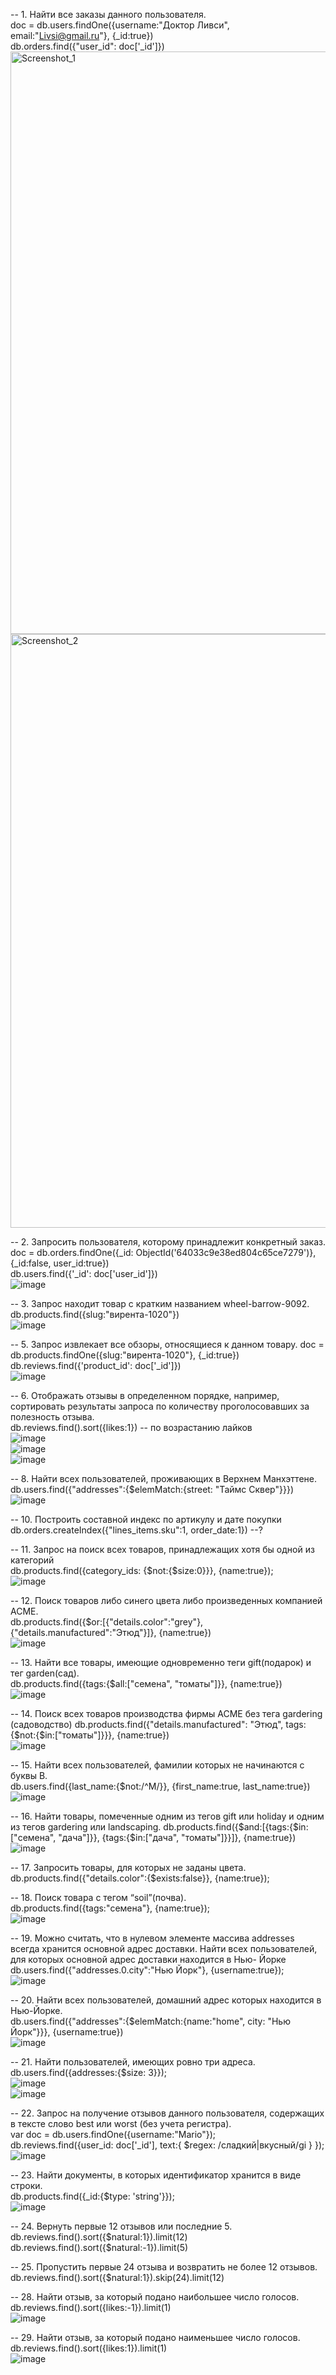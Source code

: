 -- 1. Найти все заказы данного пользователя.  
doc = db.users.findOne({username:"Доктор Ливси", email:"Livsi@gmail.ru"}, {_id:true})  
db.orders.find({"user_id": doc['_id']})  
<img width="932" alt="Screenshot_1" src="https://user-images.githubusercontent.com/72013308/229284352-76393728-9249-481b-a2e9-7fc8386842ae.png">
<img width="950" alt="Screenshot_2" src="https://user-images.githubusercontent.com/72013308/229284362-ca4beb00-31ec-4dca-8be4-92780864f5ce.png">
  
-- 2. Запросить пользователя, которому принадлежит конкретный заказ.  
doc = db.orders.findOne({_id: ObjectId('64033c9e38ed804c65ce7279')}, {_id:false, user_id:true})  
db.users.find({'_id': doc['user_id']})  
![image](https://user-images.githubusercontent.com/72013308/229284473-fdccf43c-22cd-45d9-a9cb-43abf220fec1.png)  
  
-- 3. Запрос находит товар с кратким названием wheel-barrow-9092.  
db.products.find({slug:"вирента-1020"})  
![image](https://user-images.githubusercontent.com/72013308/229284525-bceeb5b1-1ff4-4c8a-bbb2-5bb550329b9c.png)  
  
-- 5. Запрос извлекает все обзоры, относящиеся к данном товару.
doc = db.products.findOne({slug:"вирента-1020"}, {_id:true})  
db.reviews.find({'product_id': doc['_id']})  
![image](https://user-images.githubusercontent.com/72013308/229284668-09f40233-576b-4c7f-a839-0c75aa3f8dd1.png)  
  
-- 6. Отображать отзывы в определенном порядке, например, сортировать результаты запроса по количеству проголосовавших за полезность отзыва.  
db.reviews.find().sort({likes:1}) -- по возрастанию лайков  
![image](https://user-images.githubusercontent.com/72013308/229284718-94e3ed55-9f09-46b5-ab87-f188d92119cc.png)  
![image](https://user-images.githubusercontent.com/72013308/229284788-8b75d72c-ad0b-48b9-87f8-9190285eda15.png)  
![image](https://user-images.githubusercontent.com/72013308/229284815-833c6e89-5afc-40d6-913d-134f5a7cbab0.png)  
  
-- 8. Найти всех пользователей, проживающих в Верхнем Манхэттене.  
db.users.find({"addresses":{$elemMatch:{street: "Таймс Сквер"}}})   
![image](https://user-images.githubusercontent.com/72013308/229284886-af250c0a-4b3b-4a25-969b-dbd102c77bf5.png)  
  
-- 10. Построить составной индекс по артикулу и дате покупки
db.orders.createIndex({"lines_items.sku":1, order_date:1}) --?

-- 11. Запрос на поиск всех товаров, принадлежащих хотя бы одной из категорий  
db.products.find({category_ids: {$not:{$size:0}}}, {name:true});  
![image](https://user-images.githubusercontent.com/72013308/229284947-fac5c336-5b2a-4940-ae6d-9e7035c07183.png)  
  
-- 12. Поиск товаров либо синего цвета либо произведенных компанией ACME.  
db.products.find({$or:[{"details.color":"grey"}, {"details.manufactured":"Этюд"}]}, {name:true})  
![image](https://user-images.githubusercontent.com/72013308/229284983-32db0f46-9410-49ab-83dd-10b2bfb467ce.png)  
  
-- 13. Найти все товары, имеющие одновременно теги gift(подарок) и тег garden(сад).  
db.products.find({tags:{$all:["семена", "томаты"]}}, {name:true})  
![image](https://user-images.githubusercontent.com/72013308/229285069-6c118d69-1b09-45cd-be5d-6112f5189d9f.png)

-- 14. Поиск всех товаров производства фирмы ACME без тега gardering (садоводство)
db.products.find({"details.manufactured": "Этюд", tags:{$not:{$in:["томаты"]}}}, {name:true})  
![image](https://user-images.githubusercontent.com/72013308/229285089-7592cbab-3a8e-41e1-9035-a0eccf627f2a.png)

-- 15. Найти всех пользователей, фамилии которых не начинаются с буквы B.  
db.users.find({last_name:{$not:/^M/}}, {first_name:true, last_name:true})  
![image](https://user-images.githubusercontent.com/72013308/229285123-2e600951-acde-4095-9a0c-149938056414.png)  

-- 16. Найти товары, помеченные одним из тегов gift или holiday и одним из тегов gardering или landscaping.
db.products.find({$and:[{tags:{$in:["семена", "дача"]}}, {tags:{$in:["дача", "томаты"]}}]}, {name:true})  
![image](https://user-images.githubusercontent.com/72013308/229285149-0401fdec-d5f0-40f4-83db-a59f73a8455b.png)  
  
-- 17. Запросить товары, для которых не заданы цвета.  
db.products.find({"details.color":{$exists:false}}, {name:true});  
  
-- 18. Поиск товара c тегом “soil”(почва).  
db.products.find({tags:"семена"}, {name:true});  
![image](https://user-images.githubusercontent.com/72013308/229285213-38fb43a4-5fe1-4534-84d1-549b5c7ce5fa.png)  

-- 19. Можно считать, что в нулевом элементе массива addresses всегда хранится основной адрес доставки. Найти всех пользователей, для которых основной адрес доставки находится в Нью- Йорке  
db.users.find({"addresses.0.city":"Нью Йорк"}, {username:true});    
![image](https://user-images.githubusercontent.com/72013308/229285246-17c18b94-02ef-49ae-ae80-f3e940ec11ce.png)  
  
-- 20. Найти всех пользователей, домашний адрес которых находится в Нью-Йорке.  
db.users.find({"addresses":{$elemMatch:{name:"home", city: "Нью Йорк"}}}, {username:true})  
![image](https://user-images.githubusercontent.com/72013308/229285292-470df635-fa68-48ba-a9ed-f4be8187bced.png)  
  
-- 21. Найти пользователей, имеющих ровно три адреса.  
db.users.find({addresses:{$size: 3}});  
![image](https://user-images.githubusercontent.com/72013308/229285320-55e94dd9-6a7c-4c93-b599-5d02d3339ea4.png)  
![image](https://user-images.githubusercontent.com/72013308/229285354-90609380-4645-4eb1-8b03-d554435074bd.png)  
  
-- 22. Запрос на получение отзывов данного пользователя, содержащих в тексте слово best или worst (без учета регистра).  
var doc = db.users.findOne({username:"Mario"});  
db.reviews.find({user_id: doc['_id'], text:{ $regex: /сладкий|вкусный/gi } });  
![image](https://user-images.githubusercontent.com/72013308/229285378-71c28642-2452-4b9a-a832-c898e38cb6fb.png)  
  
-- 23. Найти документы, в которых идентификатор хранится в виде строки.  
db.products.find({_id:{$type: 'string'}});  
![image](https://user-images.githubusercontent.com/72013308/229285413-49152a52-c1ea-4bb5-a902-afbb98bc4d7b.png)  
  
-- 24. Вернуть первые 12 отзывов или последние 5.  
db.reviews.find().sort({$natural:1}).limit(12)  
db.reviews.find().sort({$natural:-1}).limit(5)  
  
-- 25. Пропустить первые 24 отзыва и возвратить не более 12 отзывов.  
db.reviews.find().sort({$natural:1}).skip(24).limit(12)  
  
-- 28. Найти отзыв, за который подано наибольшее число голосов.  
db.reviews.find().sort({likes:-1}).limit(1)  
![image](https://user-images.githubusercontent.com/72013308/229285508-7a93a12f-3457-4f38-9d52-6c878b7e37b7.png)  
  
-- 29. Найти отзыв, за который подано наименьшее число голосов.  
db.reviews.find().sort({likes:1}).limit(1)  
![image](https://user-images.githubusercontent.com/72013308/229285533-e8f29a68-9ced-4b51-9a2e-489350fe0a7f.png)
